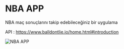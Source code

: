 # NBA APP

NBA maç sonuçlarını takip edebileceğiniz bir uygulama

API : https://www.balldontlie.io/home.html#introduction

![NBA APP](https://user-images.githubusercontent.com/77061766/224702298-ceff12f5-be52-4723-8c37-6676442ef209.png)

